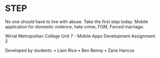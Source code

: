 # STEP
No one should have to live with abuse. Take the first step today. 
Mobile application for domestic violence, hate crime, FGM, Forced marriage.

Wirral Metropolitan College
Unit 7 - Mobile Apps Development 
Assignment 2

Developed by students:
        • Liam Rice
        • Ben Benny
        • Zane Hancox
